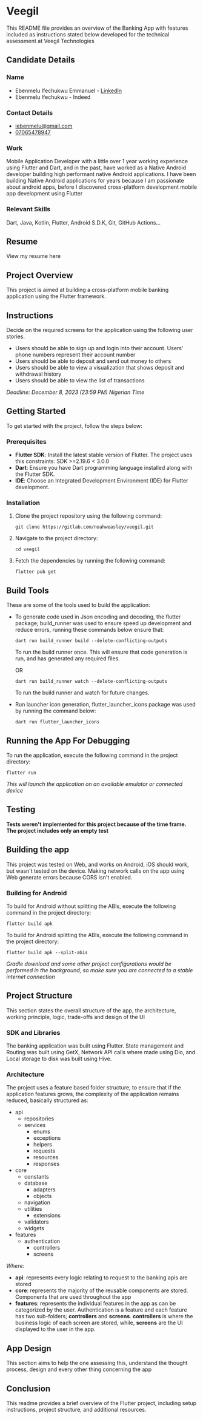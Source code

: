 # Veegil

This README file provides an overview of the Banking App with features included as instructions stated below developed for the technical assessment at Veegil Technologies

## Candidate Details

### Name

- Ebenmelu Ifechukwu Emmanuel - [LinkedIn](https://www.linkedin.com/in/ebenmelu-ifechukwu/ "View my linkedIn profile")
- Ebenmelu Ifechukwu - Indeed

### Contact Details

- [iebenmelu@gmail.com](mailto:iebenmelu@gmail.com "Send an email")
- [07065478947](tel:+2347065478947 "Call me")

### Work

Mobile Application Developer with a little over 1 year working experience using Flutter and Dart, and in the past, have worked as a Native Android developer building high performant native Android applications. I have been building Native Android applications for years because I am passionate about android apps, before I discovered cross-platform development mobile app development using Flutter

### Relevant Skills

Dart, Java, Kotlin, Flutter, Android S.D.K, Git, GitHub Actions...

## Resume

View my resume here

## Project Overview

This project is aimed at building a cross-platform mobile banking application using the Flutter framework.

## Instructions

Decide on the required screens for the application using the following user stories.

- Users should be able to sign up and login into their account. Users' phone numbers represent their account number
- Users should be able to deposit and send out money to others
- Users should be able to view a visualization that shows deposit and withdrawal history
- Users should be able to view the list of transactions

_Deadline: December 8, 2023 (23:59 PM) Nigerian Time_

## Getting Started

To get started with the project, follow the steps below:

### Prerequisites

- **Flutter SDK**: Install the latest stable version of Flutter. The project uses this constraints: SDK >=2.19.6 < 3.0.0
- **Dart**: Ensure you have Dart programming language installed along with the Flutter SDK.
- **IDE**: Choose an Integrated Development Environment (IDE) for Flutter development.

### Installation

1. Clone the project repository using the following command:

   ```
   git clone https://gitlab.com/noahweasley/veegil.git
   ```
2. Navigate to the project directory:

   ```
   cd veegil
   ```
3. Fetch the dependencies by running the following command:

   ```
   flutter pub get
   ```

## Build Tools

These are some of the tools used to build the application:

- To generate code used in Json encoding and decoding, the flutter package; build_runner was used to ensure speed up development and reduce errors, running these commands below ensure that:

  ```shell
  dart run build_runner build --delete-conflicting-outputs
  ```

  To run the build runner once. This will ensure that code generation is run, and has generated any required files.

  OR

  ```shell
  dart run build_runner watch --delete-conflicting-outputs
  ```

  To run the build runner and watch for future changes.
- Run launcher icon generation, flutter_launcher_icons package was used by running the command below:

  ```shell
  dart run flutter_launcher_icons
  ```

## Running the App For Debugging

To run the application, execute the following command in the project directory:

```
flutter run
```

_This will launch the application on an available emulator or connected device_

## Testing

**Tests weren't implemented for this project because of the time frame. The project includes only an empty test**

## Building the app

This project was tested on Web, and works on Android, iOS should work, but wasn't tested on the device. Making network calls on the app using Web generate errors because CORS isn't enabled.

### Building for Android

To build for Android without splitting the ABIs, execute the following command in the project directory:

```
flutter build apk
```

To build for Android splitting the ABIs, execute the following command in the project directory:

```
flutter build apk --split-abis
```

_Gradle download and some other project configurations would be performed in the background, so make sure you are connected to a stable internet connection_

## Project Structure

This section states the overall structure of the app, the architecture, working principle, logic, trade-offs and design of the UI

### SDK and Libraries

The banking application was built using Flutter. State management and Routing was built using GetX, Network API calls where made using Dio, and Local storage to disk was built using Hive.

### Architecture

The project uses a feature based folder structure, to ensure that if the application features grows, the complexity of the application remains reduced, basically structured as:

- api
  - repositories
  - services
    - enums
    - exceptions
    - helpers
    - requests
    - resources
    - responses
- core
  - constants
  - database
    - adapters
    - objects
  - navigation
  - utilities
    - extensions
  - validators
  - widgets
- features
  - authentication
    - controllers
    - screens

_Where_:

- **api**: represents every logic relating to request to the banking apis are stored
- **core**: represents the majority of the reusable components are stored. Components that are used throughout the app
- **features**: represents the individual features in the app as can be categorized by the user. Authentication is a feature and each feature has two sub-folders; **controllers** and **screens**. **controllers** is where the business logic of each screen are stored, while, **screens** are the UI displayed to the user in the app.

## App Design

This section aims to help the one assessing this, understand the thought process, design and every other thing concerning the app

## Conclusion

This readme provides a brief overview of the Flutter project, including setup instructions, project structure, and additional resources.
